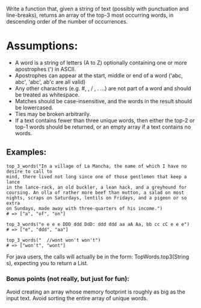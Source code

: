 Write a function that, given a string of text (possibly with punctuation and line-breaks), returns an array of the top-3 most occurring words, in descending order of the number of occurrences.

# Assumptions:
* A word is a string of letters (A to Z) optionally containing one or more apostrophes (') in ASCII.
* Apostrophes can appear at the start, middle or end of a word ('abc, abc', 'abc', ab'c are all valid)
* Any other characters (e.g. #, \, / , . ...) are not part of a word and should be treated as whitespace.
* Matches should be case-insensitive, and the words in the result should be lowercased.
* Ties may be broken arbitrarily.
* If a text contains fewer than three unique words, then either the top-2 or top-1 words should be returned, or an empty array if a text contains no words.
## Examples:
```
top_3_words("In a village of La Mancha, the name of which I have no desire to call to
mind, there lived not long since one of those gentlemen that keep a lance
in the lance-rack, an old buckler, a lean hack, and a greyhound for
coursing. An olla of rather more beef than mutton, a salad on most
nights, scraps on Saturdays, lentils on Fridays, and a pigeon or so extra
on Sundays, made away with three-quarters of his income.")
# => ["a", "of", "on"]

top_3_words("e e e e DDD ddd DdD: ddd ddd aa aA Aa, bb cc cC e e e")
# => ["e", "ddd", "aa"]

top_3_words("  //wont won't won't")
# => ["won't", "wont"]
```
For java users, the calls will actually be in the form: TopWords.top3(String s), expecting you to return a List<String>.

### Bonus points (not really, but just for fun):
Avoid creating an array whose memory footprint is roughly as big as the input text.
Avoid sorting the entire array of unique words.
